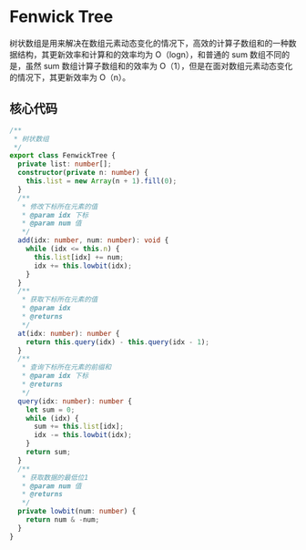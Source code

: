 # Fenwick Tree

树状数组是用来解决在数组元素动态变化的情况下，高效的计算子数组和的一种数据结构，其更新效率和计算和的效率均为 O（logn），和普通的 sum 数组不同的是，虽然 sum 数组计算子数组和的效率为 O（1），但是在面对数组元素动态变化的情况下，其更新效率为 O（n）。

## 核心代码

```typescript
/**
 * 树状数组
 */
export class FenwickTree {
  private list: number[];
  constructor(private n: number) {
    this.list = new Array(n + 1).fill(0);
  }
  /**
   * 修改下标所在元素的值
   * @param idx 下标
   * @param num 值
   */
  add(idx: number, num: number): void {
    while (idx <= this.n) {
      this.list[idx] += num;
      idx += this.lowbit(idx);
    }
  }
  /**
   * 获取下标所在元素的值
   * @param idx
   * @returns
   */
  at(idx: number): number {
    return this.query(idx) - this.query(idx - 1);
  }
  /**
   * 查询下标所在元素的前缀和
   * @param idx 下标
   * @returns
   */
  query(idx: number): number {
    let sum = 0;
    while (idx) {
      sum += this.list[idx];
      idx -= this.lowbit(idx);
    }
    return sum;
  }
  /**
   * 获取数据的最低位1
   * @param num 值
   * @returns
   */
  private lowbit(num: number) {
    return num & -num;
  }
}
```
